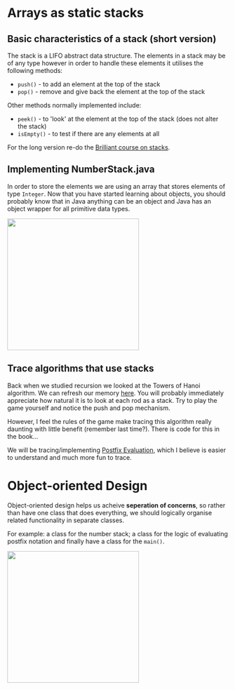 # Arrays as static stacks

## Basic characteristics of a stack (short version)

The stack is a LIFO abstract data structure. The elements in a stack may be of any type however in order to handle these elements it utilises the following methods:

* `push()` - to add an element at the top of the stack
* `pop()` - remove and give back the element at the top of the stack

Other methods normally implemented include:

* `peek()` - to 'look' at the element at the top of the stack (does not alter the stack)
* `isEmpty()` - to test if there are any elements at all 

For the long version re-do the [Brilliant course on stacks](https://brilliant.org/practice/stacks-2/?chapter=stacks-and-queues).

## Implementing NumberStack.java

In order to store the elements we are using an array that stores elements of type `Integer`. 
Now that you have started learning about objects, you should probably know that in Java anything can be an object and Java has an object wrapper for all primitive data types.

<img src="https://github.com/erikacamilleri/secib-java-course/blob/main/java-ib-sec/img/number_stack_uml.PNG?raw=true" width="auto" height="300"/>

## Trace algorithms that use stacks

Back when we studied recursion we looked at the Towers of Hanoi algorithm. We can refresh our memory [here](https://www.mathsisfun.com/games/towerofhanoi.html). You will probably immediately appreciate how natural it is to look at each rod as a stack. Try to play the game yourself and notice the push and pop mechanism.

However, I feel the rules of the game make tracing this algorithm really daunting with little benefit (remember last time?). There is code for this in the book...

We will be tracing/implementing [Postfix Evaluation](https://www.geeksforgeeks.org/stack-set-4-evaluation-postfix-expression/), which I believe is easier to understand and much more fun to trace. 

# Object-oriented Design

Object-oriented design helps us acheive <b>seperation of concerns</b>, so rather than have one class that does everything, we should logically organise related functionality in separate classes. 

For example: a class for the number stack; a class for the logic of evaluating postfix notation and finally have a class for the `main()`.

<img src="https://raw.githubusercontent.com/erikacamilleri/secib-java-course/main/java-ib-sec/img/postfix_evaluation_uml.PNG" width="auto" height="300"/>